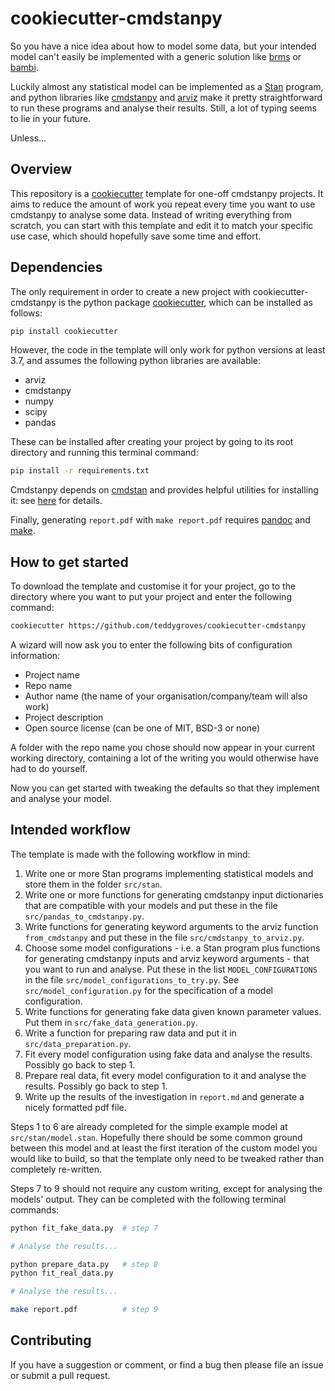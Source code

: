 # cookiecutter-cmdstanpy

So you have a nice idea about how to model some data, but your intended model
can't easily be implemented with a generic solution like
[brms](https://paul-buerkner.github.io/brms/) or
[bambi](https://bambinos.github.io/bambi/).

Luckily almost any statistical model can be implemented as a
[Stan](https://mc-stan.org/) program, and python libraries like
[cmdstanpy](https://cmdstanpy.readthedocs.io/) and
[arviz](https://arviz-devs.github.io/arviz/) make it pretty straightforward to
run these programs and analyse their results. Still, a lot of typing seems to
lie in your future. 

Unless...

## Overview

This repository is a
[cookiecutter](https://cookiecutter.readthedocs.io/en/1.7.2/) template for
one-off cmdstanpy projects. It aims to reduce the amount of work you repeat
every time you want to use cmdstanpy to analyse some data. Instead of writing
everything from scratch, you can start with this template and edit it to match
your specific use case, which should hopefully save some time and effort.

## Dependencies
The only requirement in order to create a new project with
cookiecutter-cmdstanpy is the python package
[cookiecutter](https://cookiecutter.readthedocs.io/en/1.7.2/), which can be
installed as follows:

```sh
pip install cookiecutter

```

However, the code in the template will only work for python versions at least
3.7, and assumes the following python libraries are available:

- arviz
- cmdstanpy
- numpy
- scipy
- pandas

These can be installed after creating your project by going to its root
directory and running this terminal command:

```sh
pip install -r requirements.txt
```

Cmdstanpy depends on [cmdstan](https://mc-stan.org/users/interfaces/cmdstan)
and provides helpful utilities for installing it: see
[here](https://cmdstanpy.readthedocs.io/en/v0.9.68/installation.html#install-cmdstan)
for details.

Finally, generating `report.pdf` with `make report.pdf` requires
[pandoc](https://pandoc.org/) and [make](https://www.gnu.org/software/make/).

## How to get started

To download the template and customise it for your project, go to the directory
where you want to put your project and enter the following command:

```sh
cookiecutter https://github.com/teddygroves/cookiecutter-cmdstanpy

```

A wizard will now ask you to enter the following bits of configuration
information:

- Project name
- Repo name
- Author name (the name of your organisation/company/team will also work)
- Project description
- Open source license (can be one of MIT, BSD-3 or none)

A folder with the repo name you chose should now appear in your current working
directory, containing a lot of the writing you would otherwise have had to do
yourself. 

Now you can get started with tweaking the defaults so that they implement and
analyse your model.

## Intended workflow

The template is made with the following workflow in mind:

1. Write one or more Stan programs implementing statistical models and store
   them in the folder `src/stan`.
2. Write one or more functions for generating cmdstanpy input dictionaries that
   are compatible with your models and put these in the file
   `src/pandas_to_cmdstanpy.py`.
3. Write functions for generating keyword arguments to the arviz function
   `from_cmdstanpy` and put these in the file `src/cmdstanpy_to_arviz.py`.
4. Choose some model configurations - i.e. a Stan program plus functions for
   generating cmdstanpy inputs and arviz keyword arguments - that you want to
   run and analyse. Put these in the list `MODEL_CONFIGURATIONS` in the file
   `src/model_configurations_to_try.py`. See `src/model_configuration.py` for
   the specification of a model configuration.
5. Write functions for generating fake data given known parameter values. Put
   them in `src/fake_data_generation.py`.
6. Write a function for preparing raw data and put it in
   `src/data_preparation.py`.
7. Fit every model configuration using fake data and analyse the
   results. Possibly go back to step 1.
8. Prepare real data, fit every model configuration to it and analyse the
   results. Possibly go back to step 1.
9. Write up the results of the investigation in `report.md` and generate
   a nicely formatted pdf file.

Steps 1 to 6 are already completed for the simple example model at
`src/stan/model.stan`. Hopefully there should be some common ground between this
model and at least the first iteration of the custom model you would like to
build, so that the template only need to be tweaked rather than completely
re-written.

Steps 7 to 9 should not require any custom writing, except for analysing the
models' output. They can be completed with the following terminal commands:

```sh
python fit_fake_data.py  # step 7

# Analyse the results...

python prepare_data.py   # step 8
python fit_real_data.py

# Analyse the results...

make report.pdf          # step 9
```

## Contributing

If you have a suggestion or comment, or find a bug then please file an issue or
submit a pull request.
